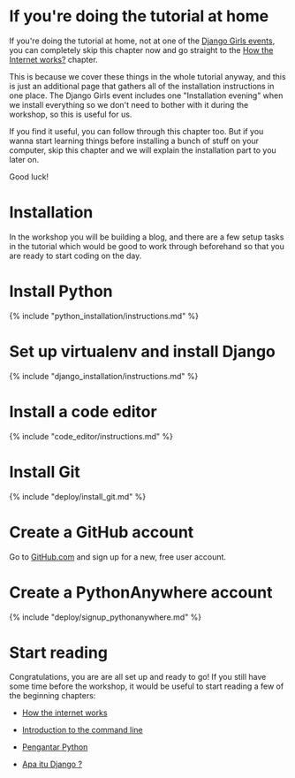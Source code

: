 # If you're doing the tutorial at home

If you're doing the tutorial at home, not at one of the [Django Girls events](http://djangogirls.org/events/), you can completely skip this chapter now and go straight to the [How the Internet works?](../how_the_internet_works/README.md) chapter.

This is because we cover these things in the whole tutorial anyway, and this is just an additional page that gathers all of the installation instructions in one place. The Django Girls event includes one "Installation evening" when we install everything so we don't need to bother with it during the workshop, so this is useful for us.

If you find it useful, you can follow through this chapter too. But if you wanna start learning things before installing a bunch of stuff on your computer, skip this chapter and we will explain the installation part to you later on.

Good luck!

# Installation

In the workshop you will be building a blog, and there are a few setup tasks in the tutorial which would be good to work through beforehand so that you are ready to start coding on the day.

# Install Python

{% include "python_installation/instructions.md" %}

# Set up virtualenv and install Django

{% include "django_installation/instructions.md" %}

# Install a code editor

{% include "code_editor/instructions.md" %}

# Install Git

{% include "deploy/install_git.md" %}

# Create a GitHub account

Go to [GitHub.com](http://www.github.com) and sign up for a new, free user account.

# Create a PythonAnywhere account

{% include "deploy/signup_pythonanywhere.md" %}

# Start reading

Congratulations, you are are all set up and ready to go! If you still have some time before the workshop, it would be useful to start reading a few of the beginning chapters:

  * [How the internet works](../how_the_internet_works/README.md)

  * [Introduction to the command line](../intro_to_command_line/README.md)

  * [Pengantar Python](../intro_to_command_line/README.md)

  * [Apa itu Django ?](../django/README.md)
